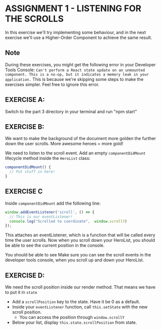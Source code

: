 # ASSIGNMENT 1 - LISTENING FOR THE SCROLLS

In this exercise we'll try implementing some
behaviour, and in the next exercise we'll use a
Higher-Order Component to achieve the same result.

## Note
During these exercises, you might get the following error in your Developer Tools Console:
`Can't perform a React state update on an unmounted component. This is a no-op, but it indicates a memory leak in your application.`
This is because we're skipping some steps to make the exercises simpler. Feel free to ignore this error.

## EXERCISE A:
Switch to the part 3 directory in your terminal and run "npm start"

## EXERCISE B:
We want to make the background of the document
more golden the further down the user scrolls.
More awesome heroes = more gold!

We need to listen to the scroll event.
Add an empty `componentDidMount` lifecycle method inside
the `HeroList` class:
```js
componentDidMount() {
  // Put stuff in here!
}
```

## EXERCISE C
Inside `componentDidMount` add the following line:
```js
window.addEventListener('scroll', () => {
  // This is our eventListener!
  console.log("Scrolled to coordinate",  window.scrollY)
});
```
This attaches an eventListener, which is a function that will be called
every time the user scrolls. Now when you scroll down your HeroList, you
should be able to see the current position in the console.

You should be able to see 
Make sure you can see the scroll events in the developer tools console,
when you scroll up and down your HeroList.

## EXERCISE D:
We need the scroll position inside our render method.
That means we have to put it in `state`

- Add a `scrollPosition` key to the state. Have it be 0 as a default.
- Inside your `eventListener` function, call `this.setState` with the new scroll position.
    - You can access the position through `window.scrollY`
- Below your list, display `this.state.scrollPosition` from state.
